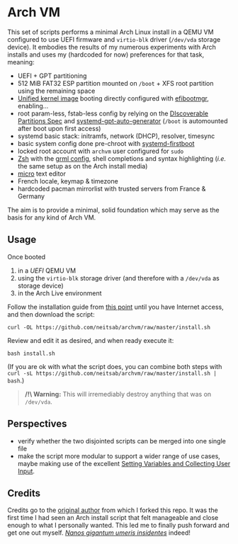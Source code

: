 # Arch VM

This set of scripts performs a minimal Arch Linux install in a QEMU VM configured to use UEFI firmware and `virtio-blk` driver (`/dev/vda` storage device). It embodies the results of my numerous experiments with Arch installs and uses my (hardcoded for now) preferences for that task, meaning:

* UEFI + GPT partitioning
* 512 MiB FAT32 ESP partition mounted on `/boot` + XFS root partition using the remaining space
* [Unified kernel image](https://wiki.archlinux.org/title/Unified_kernel_image) booting directly  configured with [efibootmgr](https://github.com/rhboot/efibootmgr), enabling...
* root param-less, fstab-less config by relying on the [DIscoverable Partitions Spec](https://systemd.io/DISCOVERABLE_PARTITIONS/) and [systemd-gpt-auto-generator](https://man.archlinux.org/man/systemd-gpt-auto-generator.8) (`/boot` is automounted after boot upon first access)
* systemd basic stack: initramfs, network (DHCP), resolver, timesync
* basic system config done pre-chroot with [systemd-firstboot](https://man.archlinux.org/man/core/systemd/systemd-firstboot.1.en)
* locked root account with `archvm` user configured for `sudo`
* [Zsh](https://zsh.sourceforge.io/) with the [grml config](https://grml.org/zsh/), shell completions and syntax highlighting (*i.e.* the same setup as on the Arch install media)
* [micro](https://micro-editor.github.io/) text editor
* French locale, keymap & timezone
* hardcoded pacman mirrorlist with trusted servers from France & Germany

The aim is to provide a minimal, solid foundation which may serve as the basis for any kind of Arch VM.

## Usage

Once booted

1. in a *UEFI* QEMU VM
2. using the `virtio-blk` storage driver (and therefore with a `/dev/vda` as storage device)
3. in the Arch Live environment

Follow the installation guide from [this point](https://wiki.archlinux.org/title/Installation_guide#Set_the_console_keyboard_layout) until you have Internet access, and then download the script:

   	curl -OL https://github.com/neitsab/archvm/raw/master/install.sh

Review and edit it as desired, and when ready execute it:

    bash install.sh

(If you are ok with what the script does, you can combine both steps with `curl -sL https://github.com/neitsab/archvm/raw/master/install.sh | bash`.)

> **/!\ Warning:** This will irremediably destroy anything that was on `/dev/vda`.

## Perspectives

* verify whether the two disjointed scripts can be merged into one single file
* make the script more modular to support a wider range of use cases, maybe making use of the excellent [Setting Variables and Collecting User Input](https://disconnected.systems/blog/archlinux-installer/#setting-variables-and-collecting-user-input).

## Credits

Credits go to the [original author](https://github.com/peterstace/archvm) from which I forked this repo. It was the first time I had seen an Arch install script that felt manageable and close enough to what I personally wanted. This led me to finally push forward and get one out myself. [*Nanos gigantum umeris insidentes*](https://en.wikipedia.org/wiki/Standing_on_the_shoulders_of_giants) indeed!
